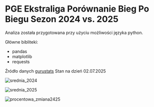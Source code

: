 # PGE Ekstraliga Porównanie Bieg Po Biegu Sezon 2024 vs. 2025

Analiza została przygotowana przy użyciu możliwości języka python.

Główne bibliteki:
* pandas
* matplotlib
* requests

Źródło danych [gurustats](https://gurustats.pl/) Stan na dzień 02.07.2025

![srednia_2024](https://github.com/user-attachments/assets/8fb123f0-3a70-4188-adff-1dda6e9ec1e8)


![srednia_2025](https://github.com/user-attachments/assets/a90ce9da-9a6e-4488-856b-fa33c06a01b4)

![procentowa_zmiana2425](https://github.com/user-attachments/assets/2791a3ed-793a-4dd3-8661-9c7707b96be4)

